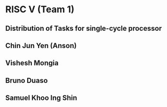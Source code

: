 # RISC V (Team 1) 

## Distribution of Tasks for single-cycle processor 

Chin Jun Yen (Anson)
- 
Vishesh Mongia 
- 
Bruno Duaso
- 
Samuel Khoo Ing Shin
- 

 
